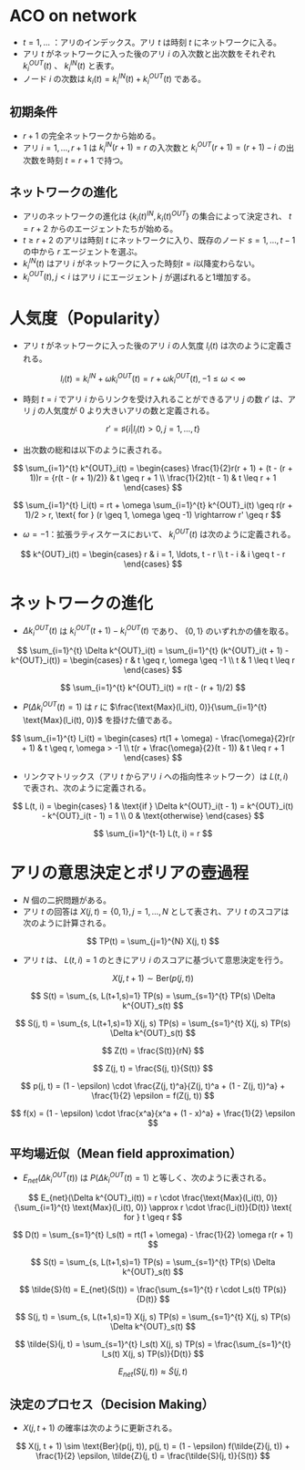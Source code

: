 # ACO on network

- $t = 1, \ldots$ ：アリのインデックス。アリ $t$ は時刻 $t$ にネットワークに入る。
- アリ $t$ がネットワークに入った後のアリ $i$ の入次数と出次数をそれぞれ $k^{OUT}_{i}(t)$ 、 $k^{IN}_{i}(t)$ と表す。
- ノード $i$ の次数は $k_{i}(t) = k^{IN}_{i}(t) + k^{OUT}_{i}(t)$ である。

## 初期条件

- $r + 1$ の完全ネットワークから始める。
- アリ $i = 1, \ldots, r + 1$ は $k^{IN}_{i}(r + 1) = r$ の入次数と $k^{OUT}_{i}(r + 1) = (r + 1) - i$ の出次数を時刻 $t = r + 1$ で持つ。

## ネットワークの進化

- アリのネットワークの進化は $\{k_{i}(t)^{IN}, k_{i}(t)^{OUT}\}$ の集合によって決定され、 $t = r + 2$ からのエージェントたちが始める。
- $t \geq r + 2$ のアリは時刻 $t$ にネットワークに入り、既存のノード $s = 1, \ldots, t - 1$ の中から $r$ エージェントを選ぶ。
- $k^{IN}_{i}(t)$ はアリ $i$ がネットワークに入った時刻$t = i$以降変わらない。
- $k^{OUT}_{i}(t), j < i$ はアリ $i$ にエージェント $j$ が選ばれると1増加する。

# 人気度（Popularity）

- アリ $t$ がネットワークに入った後のアリ $i$ の人気度 $l_i(t)$ は次のように定義される。

$$
 l_i(t) = k^{IN}_i + \omega k^{OUT}_i(t) = r + \omega k^{OUT}_i(t), -1 \leq \omega < \infty
$$

- 時刻 $t = i$ でアリ $i$ からリンクを受け入れることができるアリ $j$ の数 $r'$ は、アリ $j$ の人気度が 0 より大きいアリの数と定義される。

$$
r' = \sharp \{i | l_i(t) > 0, j = 1, \ldots, t \}
$$

- 出次数の総和は以下のように表される。

$$
\sum_{i=1}^{t} k^{OUT}_i(t) =
\begin{cases}
\frac{1}{2}r(r + 1) + (t - (r + 1))r = {r(t - (r + 1)/2)} & t \geq r + 1 \\
\frac{1}{2}t(t - 1) & t \leq r + 1
\end{cases}
$$

$$
 \sum_{i=1}^{t} l_i(t) = rt + \omega \sum_{i=1}^{t} k^{OUT}_i(t) \geq r(r + 1)/2 > r, \text{ for } (r \geq 1, \omega \geq -1) \rightarrow r' \geq r
$$

- $\omega = -1$：拡張ラティスケースにおいて、 $k^{OUT}_i(t)$ は次のように定義される。

$$
 k^{OUT}_i(t) =
  \begin{cases}
  r & i = 1, \ldots, t - r \\
  t - i & i \geq t - r
  \end{cases}
$$

# ネットワークの進化

- $\Delta k^{OUT}_i(t)$ は $k^{OUT}_i(t + 1) - k^{OUT}_i(t)$ であり、 $\{0, 1\}$ のいずれかの値を取る。

$$
\sum_{i=1}^{t} \Delta k^{OUT}_i(t) = \sum_{i=1}^{t} (k^{OUT}_i(t + 1) - k^{OUT}_i(t)) =
\begin{cases}
r & t \geq r, \omega \geq -1 \\
t & 1 \leq t \leq r
\end{cases}
$$

$$
\sum_{i=1}^{t} k^{OUT}_i(t) = r(t - (r + 1)/2)
$$

- $P(\Delta k^{OUT}_i(t) = 1)$ は $r$ に $\frac{\text{Max}(l_i(t), 0)}{\sum_{i=1}^{t} \text{Max}(l_i(t), 0)}$ を掛けた値である。

$$
\sum_{i=1}^{t} l_i(t) =
  \begin{cases}
  rt(1 + \omega) - \frac{\omega}{2}r(r + 1) & t \geq r, \omega > -1 \\
  t(r + \frac{\omega}{2}(t - 1)) & t \leq r + 1
  \end{cases}
$$

- リンクマトリックス（アリ $t$ からアリ $i$ への指向性ネットワーク）は $L(t, i)$ で表され、次のように定義される。

$$
L(t, i) =
  \begin{cases}
  1 & \text{if } \Delta k^{OUT}_i(t - 1) = k^{OUT}_i(t) - k^{OUT}_i(t - 1) = 1 \\
  0 & \text{otherwise}
  \end{cases}
$$

$$
 \sum_{i=1}^{t-1} L(t, i) = r
$$

# アリの意思決定とポリアの壺過程

- $N$ 個の二択問題がある。
- アリ $t$ の回答は $X(j, t) = \{0, 1\}, j = 1, \ldots, N$ として表され、アリ $t$ のスコアは次のように計算される。

$$
  TP(t) = \sum_{j=1}^{N} X(j, t)
$$

- アリ $t$ は、 $L(t, i) = 1$ のときにアリ $i$ のスコアに基づいて意思決定を行う。

$$
  X(j, t + 1) \sim \text{Ber}(p(j, t))
$$

$$
  S(t) = \sum_{s, L(t+1,s)=1} TP(s) = \sum_{s=1}^{t} TP(s) \Delta k^{OUT}_s(t)
$$

$$
  S(j, t) = \sum_{s, L(t+1,s)=1} X(j, s) TP(s) = \sum_{s=1}^{t} X(j, s) TP(s) \Delta k^{OUT}_s(t)
$$

$$
  Z(t) = \frac{S(t)}{rN}
$$

$$
  Z(j, t) = \frac{S(j, t)}{S(t)}
$$

$$
  p(j, t) = (1 - \epsilon) \cdot \frac{Z(j, t)^a}{Z(j, t)^a + (1 - Z(j, t))^a} + \frac{1}{2} \epsilon = f(Z(j, t))
$$

$$
  f(x) = (1 - \epsilon) \cdot \frac{x^a}{x^a + (1 - x)^a} + \frac{1}{2} \epsilon
$$

## 平均場近似（Mean field approximation）

- $E_{net}(\Delta k^{OUT}_i(t))$ は $P(\Delta k^{OUT}_i(t) = 1)$ と等しく、次のように表される。

$$
  E_{net}(\Delta k^{OUT}_i(t)) = r \cdot \frac{\text{Max}(l_i(t), 0)}{\sum_{i=1}^{t} \text{Max}(l_i(t), 0)} \approx r \cdot \frac{l_i(t)}{D(t)} \text{ for } t \geq r
$$

$$
  D(t) = \sum_{s=1}^{t} l_s(t) = rt(1 + \omega) - \frac{1}{2} \omega r(r + 1)
$$

$$
  S(t) = \sum_{s, L(t+1,s)=1} TP(s) = \sum_{s=1}^{t} TP(s) \Delta k^{OUT}_s(t)
$$

$$
  \tilde{S}(t) = E_{net}(S(t)) = \frac{\sum_{s=1}^{t} r \cdot l_s(t) TP(s)}{D(t)}
$$

$$
  S(j, t) = \sum_{s, L(t+1,s)=1} X(j, s) TP(s) = \sum_{s=1}^{t} X(j, s) TP(s) \Delta k^{OUT}_s(t)
$$

$$
  \tilde{S}(j, t) = \sum_{s=1}^{t} l_s(t) X(j, s) TP(s) = \frac{\sum_{s=1}^{t} l_s(t) X(j, s) TP(s)}{D(t)}
$$

$$
  E_{net}(S(j, t)) \approx \tilde{S}(j, t)
$$

## 決定のプロセス（Decision Making）

- $X(j, t + 1)$ の確率は次のように更新される。

$$
  X(j, t + 1) \sim \text{Ber}(p(j, t)), p(j, t) = (1 - \epsilon) f(\tilde{Z}(j, t)) + \frac{1}{2} \epsilon, \tilde{Z}(j, t) = \frac{\tilde{S}(j, t)}{S(t)}
$$
